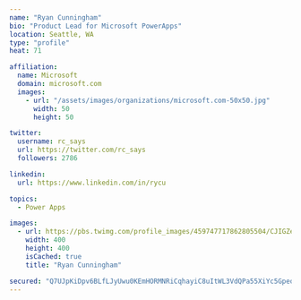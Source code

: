 ```yaml
---
name: "Ryan Cunningham"
bio: "Product Lead for Microsoft PowerApps"
location: Seattle, WA
type: "profile"
heat: 71

affiliation:
  name: Microsoft
  domain: microsoft.com
  images:
    - url: "/assets/images/organizations/microsoft.com-50x50.jpg"
      width: 50
      height: 50

twitter:
  username: rc_says
  url: https://twitter.com/rc_says
  followers: 2786

linkedin:
  url: https://www.linkedin.com/in/rycu

topics:
  - Power Apps

images:
  - url: https://pbs.twimg.com/profile_images/459747717862805504/CJIGZejd_400x400.png
    width: 400
    height: 400
    isCached: true
    title: "Ryan Cunningham"

secured: "Q7UJpKiDpv6BLfLJyUwu0KEmHORMNRiCqhayiC8uItWL3VdQPa55XiYc5Gpeq7WJa9bnJMorVQTfMnnjJMfVMQr3osxFp+lYAwal1kFVXT8wYJK2W4SbyEVeiAUDR/+h0pdX/M+/gKKgNiT3+R7uY938HT2MtcZc+KMP4PTRQ5eK65+8PpL/icQ/IQEmiY8UpOJUyDseXb5q8iXBvq7kXBg9XpS7EbeWyBYTl0EI2fqG+JhMj68DXnHw3HM3Lr5bVYQQ1oDLoEtKL5DtHMQgZminOR5kf9nvbmFuvToEsTGi40+3KlMjcZwddO4yaaI/H2dVDfYAuUY/upTYgqjVS7e+gxABYhLIPyJY69aXqoMAGhw5WxWTgm+zZUDE+Zb5Ssx2jB5EIJs2sTQirjrM+ucbur8V0O1TtWSNzskIoCA=;LHd/KzagaQq6S3yGBqw+Tg=="
---
```


